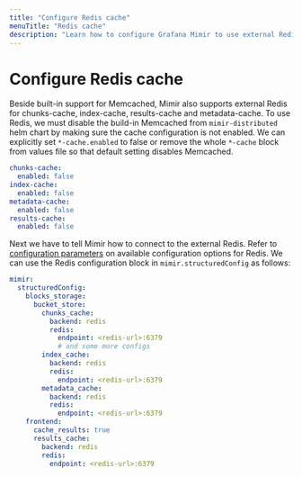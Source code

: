 ```yaml
---
title: "Configure Redis cache"
menuTitle: "Redis cache"
description: "Learn how to configure Grafana Mimir to use external Redis as cache"
---
```


# Configure Redis cache

Beside built-in support for Memcached, Mimir also supports external Redis for chunks-cache, index-cache, results-cache and metadata-cache. To use Redis, we must disable the build-in Memcached
from `mimir-distributed` helm chart by making sure the cache configuration is not enabled. We can explicitly set `*-cache.enabled` to false or remove the whole `*-cache`
block from values file so that default setting disables Memcached.

```yaml
chunks-cache:
  enabled: false
index-cache:
  enabled: false
metadata-cache:
  enabled: false
results-cache:
  enabled: false
```

Next we have to tell Mimir how to connect to the external Redis. Refer to [configuration parameters](docs/mimir/v2.7/references/configuration-parameters/) on available configuration options for Redis. We can use the Redis configuration block in `mimir.structuredConfig` as follows:

```yaml
mimir:
  structuredConfig:
    blocks_storage:
      bucket_store:
        chunks_cache:
          backend: redis
          redis:
            endpoint: <redis-url>:6379
            # and some more configs
        index_cache:
          backend: redis
          redis:
            endpoint: <redis-url>:6379
        metadata_cache:
          backend: redis
          redis:
            endpoint: <redis-url>:6379
    frontend:
      cache_results: true
      results_cache:
        backend: redis
        redis:
          endpoint: <redis-url>:6379
```
